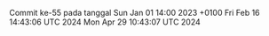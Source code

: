 Commit ke-55 pada tanggal Sun Jan 01 14:00 2023 +0100
Fri Feb 16 14:43:06 UTC 2024
Mon Apr 29 10:43:07 UTC 2024

